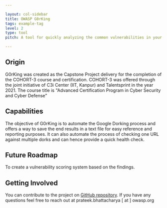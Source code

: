```yaml
---

layout: col-sidebar
title: OWASP G0rKing
tags: example-tag
level: 2
type: tool
pitch: A tool for quickly analyzing the common vulnerabilities in your domain with the help of Google Dorking.

---
```


## Origin

G0rKing was created as the Capstone Project delivery for the completion of the COHORT-3 course and certification. COHORT-3 was offered through the joint initiative of C3i Center (IIT, Kanpur) and Talentsprint in the year 2021. The course title is "Advanced Certification Program in Cyber Security and Cyber Defense"

## Capabilities

The objective of G0rKing is to automate the Google Dorking process and offers a way to save the end results in a text file for easy reference and reporting purposes. It can also automate the process of checking one URL against multiple dorks and can hence provide a quick health check.

## Future Roadmap

To create a vulnerability scoring system based on the findings.

## Getting Involved

You can contribute to the project on [GitHub repository](https://github.com/BlueVirtualNerds/G0rKing). 
If you have any questions feel free to reach out at prateek.bhattacharya [ at ] owasp.org
